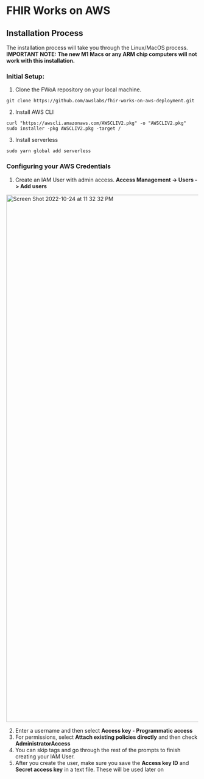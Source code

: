 # FHIR Works on AWS
## Installation Process
The installation process will take you through the Linux/MacOS process.<br />
**IMPORTANT NOTE: The new M1 Macs or any ARM chip computers will not work with this installation.**
### Initial Setup:
 1. Clone the FWoA repository on your local machine. 
```
git clone https://github.com/awslabs/fhir-works-on-aws-deployment.git
```
2.  Install AWS CLI
```
curl "https://awscli.amazonaws.com/AWSCLIV2.pkg" -o "AWSCLIV2.pkg"
sudo installer -pkg AWSCLIV2.pkg -target /
```
3. Install serverless
```
sudo yarn global add serverless
```
### Configuring your AWS Credentials
1. Create an IAM User with admin access. **Access Management -> Users -> Add users**

<img width="1385" alt="Screen Shot 2022-10-24 at 11 32 32 PM" src="https://user-images.githubusercontent.com/64601967/197676093-6d7c47c7-2885-45fa-b2de-07a014389129.png">

2. Enter a username and then select **Access key - Programmatic access**
3. For permissions, select **Attach existing policies directly** and then check **AdministratorAccess**
4. You can skip tags and go through the rest of the prompts to finish creating your IAM User.
5. After you create the user, make sure you save the **Access key ID** and **Secret access key** in a text file. These will be used later on
